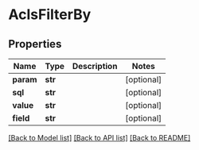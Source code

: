 # AclsFilterBy

## Properties
Name | Type | Description | Notes
------------ | ------------- | ------------- | -------------
**param** | **str** |  | [optional] 
**sql** | **str** |  | [optional] 
**value** | **str** |  | [optional] 
**field** | **str** |  | [optional] 

[[Back to Model list]](../README.md#documentation-for-models) [[Back to API list]](../README.md#documentation-for-api-endpoints) [[Back to README]](../README.md)


